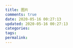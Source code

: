```yaml
---
title: 图片
comments: true
date: 2020-05-16 00:27:13
updated: 2020-05-16 00:27:13
categories:
tags:
permalink:
---
```

